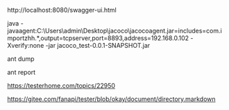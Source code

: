 http://localhost:8080/swagger-ui.html

java -javaagent:C:\Users\admin\Desktop\jacoco\jacocoagent.jar=includes=com.importzhh.*,output=tcpserver,port=8893,address=192.168.0.102 -Xverify:none -jar jacoco_test-0.0.1-SNAPSHOT.jar

ant dump

ant report

https://testerhome.com/topics/22950

https://gitee.com/fanapi/tester/blob/okay/document/directory.markdown
